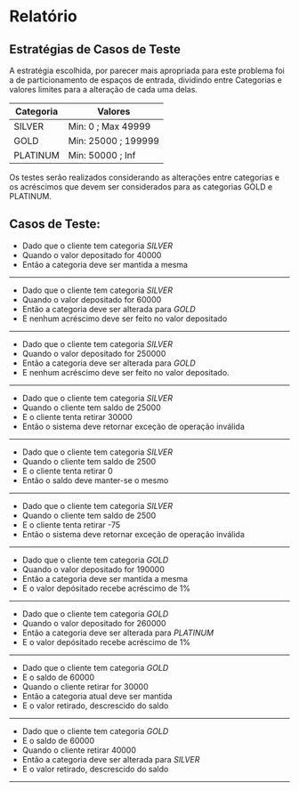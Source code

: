 # Relatório

## Estratégias de Casos de Teste
A estratégia escolhida, por parecer mais apropriada para este problema foi a de particionamento de espaços de entrada, dividindo entre Categorias e valores limites para a alteração de cada uma delas.

Categoria | Valores
----------|--------
SILVER    | Min: 0 ; Max 49999
GOLD      | Min: 25000 ; 199999
PLATINUM  | Min: 50000 ; Inf

Os testes serão realizados considerando as alterações entre categorias e os acréscimos que devem ser considerados para as categorias GOLD e PLATINUM.

## Casos de Teste:

* Dado que o cliente tem categoria *SILVER*
* Quando o valor depositado for 40000
* Então a categoria deve ser mantida a mesma

---

* Dado que o cliente tem categoria *SILVER*
* Quando o valor depositado for 60000
* Então a categoria deve ser alterada para *GOLD*
* E nenhum acréscimo deve ser feito no valor depositado

---
 
* Dado que o cliente tem categoria *SILVER*
* Quando o valor depositado for 250000
* Então a categoria deve ser alterada para *GOLD*
* E nenhum acréscimo deve ser feito no valor depositado.
 
--- 
 
* Dado que o cliente tem categoria *SILVER*
* Quando o cliente tem saldo de 25000
* E o cliente tenta retirar 30000
* Então o sistema deve retornar exceção de operação inválida
  
---
* Dado que o cliente tem categoria *SILVER*
* Quando o cliente tem saldo de 2500
* E o cliente tenta retirar 0
* Então o saldo deve manter-se o mesmo 
---
* Dado que o cliente tem categoria *SILVER*
* Quando o cliente tem saldo de 2500
* E o cliente tenta retirar -75
* Então o sistema deve retornar exceção de operação inválida
---
* Dado que o cliente tem categoria *GOLD*
* Quando o valor depositado for 190000
* Então a categoria deve ser mantida a mesma
* E o valor depósitado recebe acréscimo de 1%

---

* Dado que o cliente tem categoria *GOLD*
* Quando o valor depositado for 260000
* Então a categoria deve ser alterada para *PLATINUM*
* E o valor depósitado recebe acréscimo de 1%

---
* Dado que o cliente tem categoria *GOLD*
* E o saldo de 60000
* Quando o cliente retirar for 30000
* Então a categoria atual deve ser mantida
* E o valor retirado, descrescido do saldo
---
* Dado que o cliente tem categoria *GOLD*
* E o saldo de 60000
* Quando o cliente retirar 40000
* Então a categoria deve ser alterada para *SILVER*
* E o valor retirado, descrescido do saldo
---